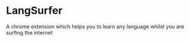 # LangSurfer
A chrome extension which helps you to learn any language whilst you are surfing the internet
